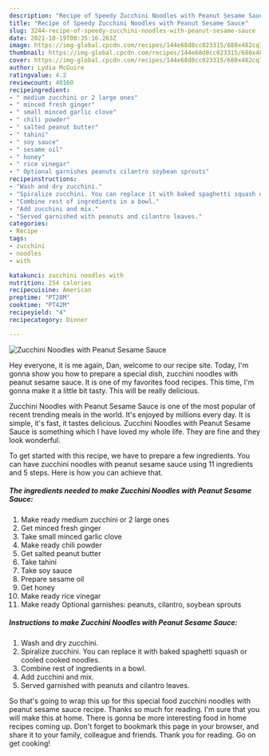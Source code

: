 ```yaml
---
description: "Recipe of Speedy Zucchini Noodles with Peanut Sesame Sauce"
title: "Recipe of Speedy Zucchini Noodles with Peanut Sesame Sauce"
slug: 3244-recipe-of-speedy-zucchini-noodles-with-peanut-sesame-sauce
date: 2021-10-19T08:35:16.263Z
image: https://img-global.cpcdn.com/recipes/144e68d8cc023315/680x482cq70/zucchini-noodles-with-peanut-sesame-sauce-recipe-main-photo.jpg
thumbnail: https://img-global.cpcdn.com/recipes/144e68d8cc023315/680x482cq70/zucchini-noodles-with-peanut-sesame-sauce-recipe-main-photo.jpg
cover: https://img-global.cpcdn.com/recipes/144e68d8cc023315/680x482cq70/zucchini-noodles-with-peanut-sesame-sauce-recipe-main-photo.jpg
author: Lydia McGuire
ratingvalue: 4.2
reviewcount: 40160
recipeingredient:
- " medium zucchini or 2 large ones"
- " minced fresh ginger"
- " small minced garlic clove"
- " chili powder"
- " salted peanut butter"
- " tahini"
- " soy sauce"
- " sesame oil"
- " honey"
- " rice vinegar"
- " Optional garnishes peanuts cilantro soybean sprouts"
recipeinstructions:
- "Wash and dry zucchini."
- "Spiralize zucchini. You can replace it with baked spaghetti squash or cooled cooked noodles."
- "Combine rest of ingredients in a bowl."
- "Add zucchini and mix."
- "Served garnished with peanuts and cilantro leaves."
categories:
- Recipe
tags:
- zucchini
- noodles
- with

katakunci: zucchini noodles with 
nutrition: 254 calories
recipecuisine: American
preptime: "PT28M"
cooktime: "PT42M"
recipeyield: "4"
recipecategory: Dinner

---
```



![Zucchini Noodles with Peanut Sesame Sauce](https://img-global.cpcdn.com/recipes/144e68d8cc023315/680x482cq70/zucchini-noodles-with-peanut-sesame-sauce-recipe-main-photo.jpg)

Hey everyone, it is me again, Dan, welcome to our recipe site. Today, I'm gonna show you how to prepare a special dish, zucchini noodles with peanut sesame sauce. It is one of my favorites food recipes. This time, I'm gonna make it a little bit tasty. This will be really delicious.



Zucchini Noodles with Peanut Sesame Sauce is one of the most popular of recent trending meals in the world. It's enjoyed by millions every day. It is simple, it's fast, it tastes delicious. Zucchini Noodles with Peanut Sesame Sauce is something which I have loved my whole life. They are fine and they look wonderful.


To get started with this recipe, we have to prepare a few ingredients. You can have zucchini noodles with peanut sesame sauce using 11 ingredients and 5 steps. Here is how you can achieve that.

<!--inarticleads1-->

##### The ingredients needed to make Zucchini Noodles with Peanut Sesame Sauce:

1. Make ready  medium zucchini or 2 large ones
1. Get  minced fresh ginger
1. Take  small minced garlic clove
1. Make ready  chili powder
1. Get  salted peanut butter
1. Take  tahini
1. Take  soy sauce
1. Prepare  sesame oil
1. Get  honey
1. Make ready  rice vinegar
1. Make ready  Optional garnishes: peanuts, cilantro, soybean sprouts




<!--inarticleads2-->

##### Instructions to make Zucchini Noodles with Peanut Sesame Sauce:

1. Wash and dry zucchini.
1. Spiralize zucchini. You can replace it with baked spaghetti squash or cooled cooked noodles.
1. Combine rest of ingredients in a bowl.
1. Add zucchini and mix.
1. Served garnished with peanuts and cilantro leaves.




So that's going to wrap this up for this special food zucchini noodles with peanut sesame sauce recipe. Thanks so much for reading. I'm sure that you will make this at home. There is gonna be more interesting food in home recipes coming up. Don't forget to bookmark this page in your browser, and share it to your family, colleague and friends. Thank you for reading. Go on get cooking!
